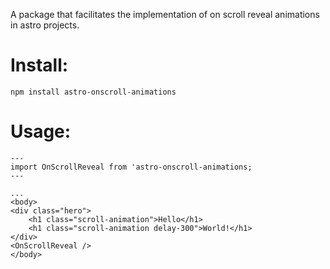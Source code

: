 A package that facilitates the implementation of on scroll reveal animations in astro projects.

# Install:

`npm install astro-onscroll-animations`

# Usage:
```astro
---
import OnScrollReveal from 'astro-onscroll-animations;
---

...
<body>
<div class="hero">
    <h1 class="scroll-animation">Hello</h1>
    <h1 class="scroll-animation delay-300">World!</h1>       
</div>
<OnScrollReveal />
</body>
```



